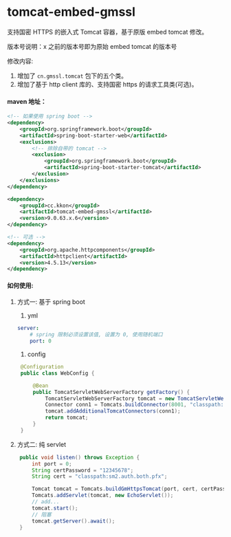 # tomcat-embed-gmssl
支持国密 HTTPS 的嵌入式 Tomcat 容器，基于原版 embed tomcat 修改。

版本号说明：x 之前的版本号即为原始 embed tomcat 的版本号

修改内容: 
1. 增加了 `cn.gmssl.tomcat` 包下的五个类。
2. 增加了基于 http client 库的、支持国密 https 的请求工具类(可选)。


#### maven 地址：
```xml
<!-- 如果使用 spring boot -->
<dependency>
    <groupId>org.springframework.boot</groupId>
    <artifactId>spring-boot-starter-web</artifactId>
    <exclusions>
        <!-- 排除自带的 tomcat -->
        <exclusion>
            <groupId>org.springframework.boot</groupId>
            <artifactId>spring-boot-starter-tomcat</artifactId>
        </exclusion>
    </exclusions>
</dependency>

<dependency>
    <groupId>cc.kkon</groupId>
    <artifactId>tomcat-embed-gmssl</artifactId>
    <version>9.0.63.x.6</version>
</dependency>

<!-- 可选 -->
<dependency>
    <groupId>org.apache.httpcomponents</groupId>
    <artifactId>httpclient</artifactId>
    <version>4.5.13</version>
</dependency>
```
#### 如何使用:
1. 方式一: 基于 spring boot
   1. yml
    ```yml
    server:
        # spring 限制必须设置该值, 设置为 0, 使用随机端口
        port: 0
    ```
   
   1. config
   ```java
    @Configuration
    public class WebConfig {

        @Bean
        public TomcatServletWebServerFactory getFactory() {
            TomcatServletWebServerFactory tomcat = new TomcatServletWebServerFactory();
            Connector conn1 = Tomcats.buildConnector(8001, "classpath:sm2.auth.both.pfx", "12345678", false);
            tomcat.addAdditionalTomcatConnectors(conn1);
            return tomcat;
        }
    }
    ```
2. 方式二: 纯 servlet
```java
    public void listen() throws Exception {
        int port = 0;
        String certPassword = "12345678";
        String cert = "classpath:sm2.auth.both.pfx";

        Tomcat tomcat = Tomcats.buildGmHttpsTomcat(port, cert, certPassword, false);
        Tomcats.addServlet(tomcat, new EchoServlet());
        // add...
        tomcat.start();
        // 阻塞
        tomcat.getServer().await();
    }
```
